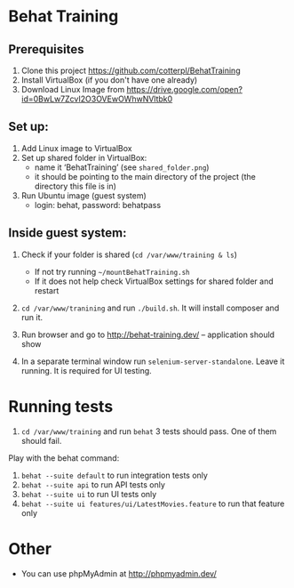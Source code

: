 # Behat Training

## Prerequisites

1. Clone this project https://github.com/cotterpl/BehatTraining
1. Install VirtualBox (if you don't have one already)
1. Download Linux Image from https://drive.google.com/open?id=0BwLw7ZcvI2O3OVEwOWhwNVltbk0

## Set up:

1. Add Linux image to VirtualBox
1. Set up shared folder in VirtualBox: 
    - name it ‘BehatTraining’ (see `shared_folder.png`) 
    - it should be pointing to the main directory of the project (the directory this file is in)
1. Run Ubuntu image (guest system)
    - login: behat, password: behatpass
   
## Inside guest system:
   
1. Check if your folder is shared (`cd /var/www/training & ls`)
    - If not try running `~/mountBehatTraining.sh`
    - If it does not help check VirtualBox settings for shared folder and restart
    
1. `cd /var/www/tranining` and run `./build.sh`. It will install composer and run it.
   
1. Run browser and go to http://behat-training.dev/ – application should show

1. In a separate terminal window run `selenium-server-standalone`. Leave it running. It is required for UI testing.

# Running tests
   
1. `cd /var/www/training` and run `behat`
   3 tests should pass. One of them should fail.
   
Play with the behat command:
1. `behat --suite default` to run integration tests only
1. `behat --suite api` to run API tests only
1. `behat --suite ui` to run UI tests only
1. `behat --suite ui features/ui/LatestMovies.feature` to run that feature only
  
# Other

- You can use phpMyAdmin at http://phpmyadmin.dev/
